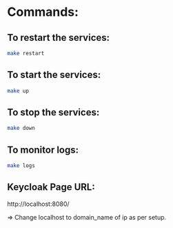 # Commands:

## To restart the services:
```bash
make restart
```

## To start the services:
```bash
make up
```

## To stop the services:
```bash
make down
```

## To monitor logs:
```bash
make logs
```

## Keycloak Page URL:
http://localhost:8080/

=> Change localhost to domain_name of ip as per setup.
